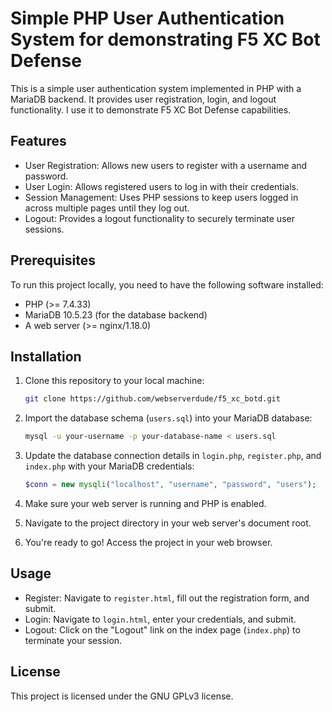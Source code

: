 # Simple PHP User Authentication System for demonstrating F5 XC Bot Defense

This is a simple user authentication system implemented in PHP with a MariaDB backend. It provides user registration, login, and logout functionality.
I use it to demonstrate F5 XC Bot Defense capabilities.

## Features

- User Registration: Allows new users to register with a username and password.
- User Login: Allows registered users to log in with their credentials.
- Session Management: Uses PHP sessions to keep users logged in across multiple pages until they log out.
- Logout: Provides a logout functionality to securely terminate user sessions.

## Prerequisites

To run this project locally, you need to have the following software installed:

- PHP (>= 7.4.33)
- MariaDB 10.5.23 (for the database backend)
- A web server (>= nginx/1.18.0)

## Installation

1. Clone this repository to your local machine:

    ```bash
    git clone https://github.com/webserverdude/f5_xc_botd.git
    ```

2. Import the database schema (`users.sql`) into your MariaDB database:

    ```bash
    mysql -u your-username -p your-database-name < users.sql
    ```

3. Update the database connection details in `login.php`, `register.php`, and `index.php` with your MariaDB credentials:

    ```php
    $conn = new mysqli("localhost", "username", "password", "users");
    ```

4. Make sure your web server is running and PHP is enabled.

5. Navigate to the project directory in your web server's document root.

6. You're ready to go! Access the project in your web browser.

## Usage

- Register: Navigate to `register.html`, fill out the registration form, and submit.
- Login: Navigate to `login.html`, enter your credentials, and submit.
- Logout: Click on the "Logout" link on the index page (`index.php`) to terminate your session.

## License

This project is licensed under the GNU GPLv3 license.